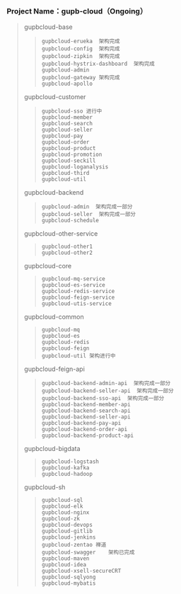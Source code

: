 ### Project Name：gupb-cloud（Ongoing）
> gupbcloud-base
> >  	gupbcloud-erueka  架构完成
> >  	gupbcloud-config  架构完成
> >  	gupbcloud-zipkin  架构完成
> >  	gupbcloud-hystrix-dashboard  架构完成
> >  	gupbcloud-admin
> >  	gupbcloud-gateway 架构完成
> >  	gupbcloud-apollo
> gupbcloud-customer
> > 	gupbcloud-sso 进行中
> > 	gupbcloud-member
> > 	gupbcloud-search
> > 	gupbcloud-seller
> > 	gupbcloud-pay
> > 	gupbcloud-order
> > 	gupbcloud-product
> > 	gupbcloud-promotion
> > 	gupbcloud-seckill
> > 	gupbcloud-loganalysis
> > 	gupbcloud-third
> > 	gupbcloud-util
> gupbcloud-backend
> > 	gupbcloud-admin  架构完成一部分
> > 	gupbcloud-seller  架构完成一部分
> > 	gupbcloud-schedule
> gupbcloud-other-service
> > 	gupbcloud-other1
> > 	gupbcloud-other2
> gupbcloud-core
> > 	gupbcloud-mq-service
> > 	gupbcloud-es-service
> > 	gupbcloud-redis-service
> > 	gupbcloud-feign-service
> > 	gupbcloud-utis-service
> gupbcloud-common
> > 	gupbcloud-mq
> > 	gupbcloud-es
> > 	gupbcloud-redis
> > 	gupbcloud-feign
> > 	gupbcloud-util 架构进行中
> gupbcloud-feign-api
> > 	gupbcloud-backend-admin-api  架构完成一部分
> > 	gupbcloud-backend-seller-api  架构完成一部分
> > 	gupbcloud-backend-sso-api  架构完成一部分
> > 	gupbcloud-backend-member-api
> > 	gupbcloud-backend-search-api
> > 	gupbcloud-backend-seller-api
> > 	gupbcloud-backend-pay-api
> > 	gupbcloud-backend-order-api
> > 	gupbcloud-backend-product-api
> gupbcloud-bigdata
> > 	gupbcloud-logstash
> > 	gupbcloud-kafka
> > 	gupbcloud-hadoop
> gupbcloud-sh
> > 	gupbcloud-sql
> > 	gupbcloud-elk
> > 	gupbcloud-nginx
> > 	gupbcloud-zk
> > 	gupbcloud-devops
> > 	gupbcloud-gitlib
> > 	gupbcloud-jenkins
> > 	gupbcloud-zentao 禅道
> > 	gupbcloud-swagger    架构已完成
> > 	gupbcloud-maven
> > 	gupbcloud-idea
> > 	gupbcloud-xsell-secureCRT
> > 	gupbcloud-sqlyong
> > 	gupbcloud-mybatis
